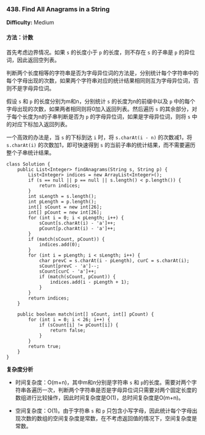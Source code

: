 ### 438. Find All Anagrams in a String

**Difficulty:** Medium

#### 方法：计数

首先考虑边界情况。如果 `s` 的长度小于 `p` 的长度，则不存在 `s` 的子串是 `p` 的异位词，因此返回空列表。

判断两个长度相等的字符串是否为字母异位词的方法是，分别统计每个字符串中的每个字母出现的次数，如果两个字符串对应的统计结果相同则互为字母异位词，否则不是字母异位词。

假设 `s` 和 `p` 的长度分别为m和n，分别统计 `s` 的长度为n的前缀中以及 `p` 中的每个字母出现的次数，如果两者相同则将0加入返回列表。然后遍历 `s` 的其余部分，对于每个长度为n的子串判断是否为 `p` 的字母异位词，如果是字母异位词，则将 `s` 中的对应下标加入返回列表。

一个高效的办法是，当 `s` 的下标到达 `i` 时，将 `s.charAt(i - n)` 的次数减1，将 `s.charAt(i)` 的次数加1，即可快速得到 `s` 的当前子串的统计结果，而不需要遍历整个子串统计结果。

```
class Solution {
    public List<Integer> findAnagrams(String s, String p) {
        List<Integer> indices = new ArrayList<Integer>();
        if (s == null || p == null || s.length() < p.length()) {
            return indices;
        }
        int sLength = s.length();
        int pLength = p.length();
        int[] sCount = new int[26];
        int[] pCount = new int[26];
        for (int i = 0; i < pLength; i++) {
            sCount[s.charAt(i) - 'a']++;
            pCount[p.charAt(i) - 'a']++;
        }
        if (match(sCount, pCount)) {
            indices.add(0);
        }
        for (int i = pLength; i < sLength; i++) {
            char prevC = s.charAt(i - pLength), curC = s.charAt(i);
            sCount[prevC - 'a']--;
            sCount[curC - 'a']++;
            if (match(sCount, pCount)) {
                indices.add(i - pLength + 1);
            }
        }
        return indices;
    }

    public boolean match(int[] sCount, int[] pCount) {
        for (int i = 0; i < 26; i++) {
            if (sCount[i] != pCount[i]) {
                return false;
            }
        }
        return true;
    }
}
```

**复杂度分析**

- 时间复杂度：O(m+n)，其中m和n分别是字符串 `s` 和 `p`的长度。需要对两个字符串各遍历一次，判断两个字符串是否是字母异位词只需要对两个固定长度的数组进行比较操作，因此时间复杂度是O(1)，总时间复杂度是O(m+n)。

- 空间复杂度：O(1)。由于字符串 `s` 和 `p` 只包含小写字母，因此统计每个字母出现次数的数组的空间复杂度是常数，在不考虑返回值的情况下，空间复杂度是常数。
